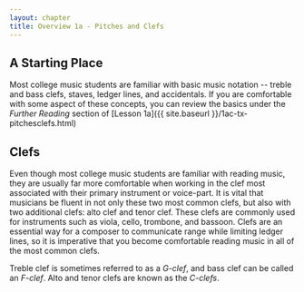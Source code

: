 ```yaml
---
layout: chapter
title: Overview 1a - Pitches and Clefs
---
```


## A Starting Place

Most college music students are familiar with basic music notation -- treble and bass clefs, staves, ledger lines, and accidentals. If you are comfortable with some aspect of these concepts, you can review the basics under the *Further Reading* section of [Lesson 1a]({{ site.baseurl }}/1ac-tx-pitchesclefs.html)

## Clefs

Even though most college music students are familiar with reading music, they are usually far more comfortable when working in the clef most associated with their primary instrument or voice-part. It is vital that musicians be fluent in not only these two most common clefs, but also with two additional clefs: alto clef and tenor clef. These clefs are commonly used for instruments such as viola, cello, trombone, and bassoon. Clefs are an essential way for a composer to communicate range while limiting ledger lines, so it is imperative that you become comfortable reading music in all of the most common clefs.

Treble clef is sometimes referred to as a *G-clef*, and bass clef can be called an *F-clef*.
Alto and tenor clefs are known as the *C-clefs*. 